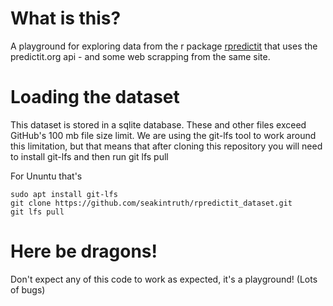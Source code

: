 # What is this?
A playground for exploring data from the r package [rpredictit](www.github.com/seakintruth/rpredictit)
that uses the predictit.org api - and some web scrapping from the same site. 

# Loading the dataset
This dataset is stored in a sqlite database. These and other files exceed GitHub's 100 mb file size limit. We are using the git-lfs tool to work around this limitation, but that means that after cloning this repository you will need to install git-lfs and then run git lfs pull

For Ununtu that's
```
sudo apt install git-lfs
git clone https://github.com/seakintruth/rpredictit_dataset.git
git lfs pull
```

# Here be dragons!
Don't expect any of this code to work as expected, it's a playground! (Lots of bugs)

